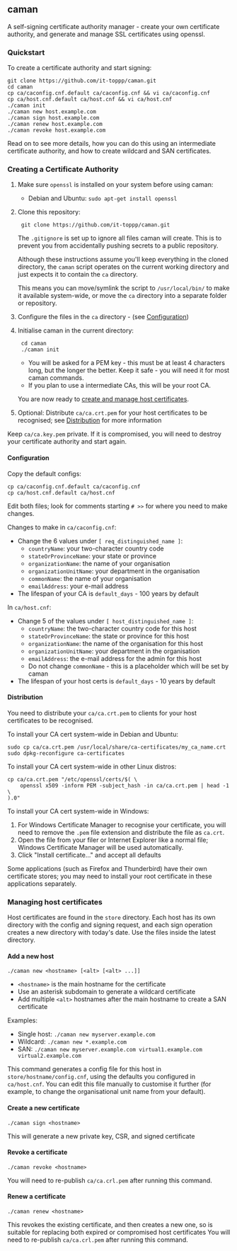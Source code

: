## caman

A self-signing certificate authority manager - create your own certificate
authority, and generate and manage SSL certificates using openssl.


### Quickstart

To create a certificate authority and start signing:

    git clone https://github.com/it-toppp/caman.git
    cd caman
    cp ca/caconfig.cnf.default ca/caconfig.cnf && vi ca/caconfig.cnf
    cp ca/host.cnf.default ca/host.cnf && vi ca/host.cnf
    ./caman init
    ./caman new host.example.com
    ./caman sign host.example.com
    ./caman renew host.example.com
    ./caman revoke host.example.com

Read on to see more details, how you can do this using an intermediate certificate authority, and how to create wildcard and SAN certificates.


### Creating a Certificate Authority

1. Make sure ``openssl`` is installed on your system before using caman:
   * Debian and Ubuntu: ``sudo apt-get install openssl``

2. Clone this repository:

        git clone https://github.com/it-toppp/caman.git

   The ``.gitignore`` is set up to ignore all files caman will create. This is
   to prevent you from accidentally pushing secrets to a public repository.
   
   Although these instructions assume you'll keep everything in the cloned
   directory, the ``caman`` script operates on the current working directory
   and just expects it to contain the ``ca`` directory.
   
   This means you can move/symlink the script to ``/usr/local/bin/`` to make it
   available system-wide, or move the ``ca`` directory into a separate folder
   or repository.
   
3. Configure the files in the ``ca`` directory -
   (see [Configuration](#configuration))
   
4. Initialise caman in the current directory:

        cd caman
        ./caman init

   * You will be asked for a PEM key - this must be at least 4 characters long,
     but the longer the better. Keep it safe - you will need it for most caman
     commands.
   * If you plan to use a intermediate CAs, this will be your root CA.

   You are now ready to
   [create and manage host certificates](#managing-host-certificates).

5. Optional: Distribute ``ca/ca.crt.pem`` for your host certificates to be
   recognised; see [Distribution](#distribution) for more information

Keep ``ca/ca.key.pem`` private. If it is compromised, you will need to destroy
your certificate authority and start again.


#### Configuration

Copy the default configs:
   
    cp ca/caconfig.cnf.default ca/caconfig.cnf
    cp ca/host.cnf.default ca/host.cnf

Edit both files; look for comments starting ``# >>`` for where you need to
make changes.

Changes to make in ``ca/caconfig.cnf``:
* Change the 6 values under ``[ req_distinguished_name ]``:
  * ``countryName``: your two-character country code
  * ``stateOrProvinceName``: your state or province
  * ``organizationName``: the name of your organisation
  * ``organizationUnitName``: your department in the organisation
  * ``commonName``: the name of your organisation
  * ``emailAddress``: your e-mail address
* The lifespan of your CA is ``default_days`` - 100 years by default

In ``ca/host.cnf``:
* Change 5 of the values under ``[ host_distinguished_name ]``:
  * ``countryName``: the two-character country code for this host
  * ``stateOrProvinceName``: the state or province for this host
  * ``organizationName``: the name of the organisation for this host
  * ``organizationUnitName``: your department in the organisation
  * ``emailAddress``: the e-mail address for the admin for this host
  * Do not change ``commonName`` - this is a placeholder which will be set by
    caman
* The lifespan of your host certs is ``default_days`` - 10 years by default


#### Distribution

You need to distribute your ``ca/ca.crt.pem`` to clients for your host
certificates to be recognised.

To install your CA cert system-wide in Debian and Ubuntu:

    sudo cp ca/ca.crt.pem /usr/local/share/ca-certificates/my_ca_name.crt
    sudo dpkg-reconfigure ca-certificates

To install your CA cert system-wide in other Linux distros:

    cp ca/ca.crt.pem "/etc/openssl/certs/$( \
        openssl x509 -inform PEM -subject_hash -in ca/ca.crt.pem | head -1 \
    ).0"

To install your CA cert system-wide in Windows:

1. For Windows Certificate Manager to recognise your certificate, you will need
   to remove the ``.pem`` file extension and distribute the file as ``ca.crt``.
2. Open the file from your filer or Internet Explorer like a normal file;
   Windows Certificate Manager will be used automatically.
3. Click "Install certificate..." and accept all defaults

Some applications (such as Firefox and Thunderbird) have their own certificate
stores; you may need to install your root certificate in these applications
separately.



### Managing host certificates

Host certificates are found in the ``store`` directory. Each host has its own
directory with the config and signing request, and each sign operation creates
a new directory with today's date. Use the files inside the latest directory.

#### Add a new host

    ./caman new <hostname> [<alt> [<alt> ...]]

* ``<hostname>`` is the main hostname for the certificate
* Use an asterisk subdomain to generate a wildcard certificate
* Add multiple ``<alt>`` hostnames after the main hostname to create a SAN
  certificate

Examples:
* Single host: ``./caman new myserver.example.com``
* Wildcard: ``./caman new *.example.com``
* SAN: ``./caman new myserver.example.com virtual1.example.com virtual2.example.com``

This command generates a config file for this host in
``store/hostname/config.cnf``, using the defaults you configured in
``ca/host.cnf``. You can edit this file manually to customise it further (for
example, to change the organisational unit name from your default).


#### Create a new certificate

    ./caman sign <hostname>

This will generate a new private key, CSR, and signed certificate


#### Revoke a certificate

    ./caman revoke <hostname>

You will need to re-publish ``ca/ca.crl.pem`` after running this command.


#### Renew a certificate

    ./caman renew <hostname>

This revokes the existing certificate, and then creates a new one,
so is suitable for replacing both expired or compromised host certificates
You will need to re-publish ``ca/ca.crl.pem`` after running this command.


